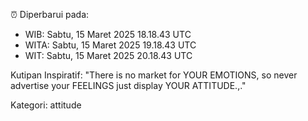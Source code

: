 ⏰ Diperbarui pada:
- WIB: Sabtu, 15 Maret 2025 18.18.43 UTC
- WITA: Sabtu, 15 Maret 2025 19.18.43 UTC
- WIT: Sabtu, 15 Maret 2025 20.18.43 UTC

Kutipan Inspiratif:
"There is no market for YOUR EMOTIONS, so never advertise your FEELINGS just display YOUR ATTITUDE.,."


Kategori: attitude


